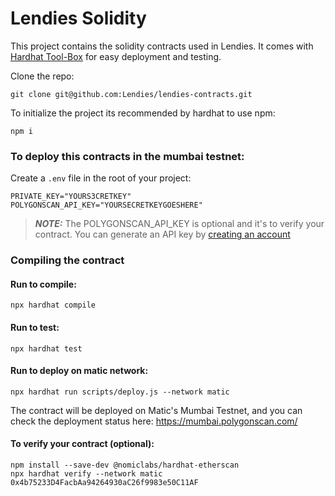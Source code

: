 # Lendies Solidity

This project contains the solidity contracts used in Lendies. It comes with [Hardhat Tool-Box](https://hardhat.org/hardhat-runner/docs/getting-started#overview) for easy deployment and testing.

Clone the repo:

```shell
git clone git@github.com:Lendies/lendies-contracts.git
```

To initialize the project its recommended by hardhat to use npm:

```shell
npm i
```

### To deploy this contracts in the mumbai testnet:

Create a `.env` file in the root of your project:

```dosini
PRIVATE_KEY="YOURS3CRETKEY"
POLYGONSCAN_API_KEY="YOURSECRETKEYGOESHERE"
```

> **_NOTE:_**  The POLYGONSCAN_API_KEY is optional and it's to verify your contract. You can generate an API key by [creating an account](https://polygonscan.com/register)

### Compiling the contract

#### Run to compile:

```shell
npx hardhat compile
```

#### Run to test:

```shell
npx hardhat test
```

#### Run to deploy on matic network:

```shell
npx hardhat run scripts/deploy.js --network matic
```


The contract will be deployed on Matic's Mumbai Testnet, and you can check the deployment status here: https://mumbai.polygonscan.com/

#### To verify your contract (optional):

```shell
npm install --save-dev @nomiclabs/hardhat-etherscan
npx hardhat verify --network matic 0x4b75233D4FacbAa94264930aC26f9983e50C11AF
```
